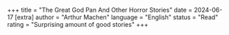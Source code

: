 +++
   title = "The Great God Pan And Other Horror Stories"
   date = 2024-06-17
   [extra]
   author = "Arthur Machen"
   language = "English"
   status = "Read"
   rating = "Surprising amount of good stories"
+++